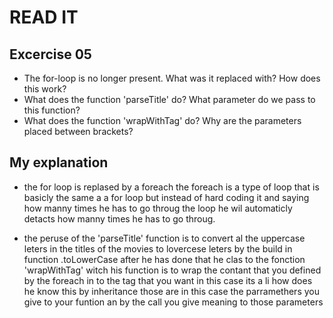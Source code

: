# READ IT
## Excercise 05
* The for-loop is no longer present. 
  What was it replaced with? How does this work?
* What does the function 'parseTitle' do? 
  What parameter do we pass to this function?
* What does the function 'wrapWithTag' do? 
  Why are the parameters placed between brackets?

## My explanation

* the for loop is replased by a foreach the foreach is a type of loop that is basicly the same a a for loop but instead of hard coding it and saying how manny times he has to go throug the loop he wil automaticly detacts how manny times he has to go throug.

* the peruse of the 'parseTitle' function is to convert al the uppercase leters in the titles of the movies to lovercese leters by the build in function .toLowerCase after he has done that he clas to the fonction 'wrapWithTag' witch his function is to wrap the contant that you defined by the foreach in to the tag that you want in this case its a li how does he know this by inheritance those are in this case the parramethers you give to your funtion an by the call you give meaning to those parameters 